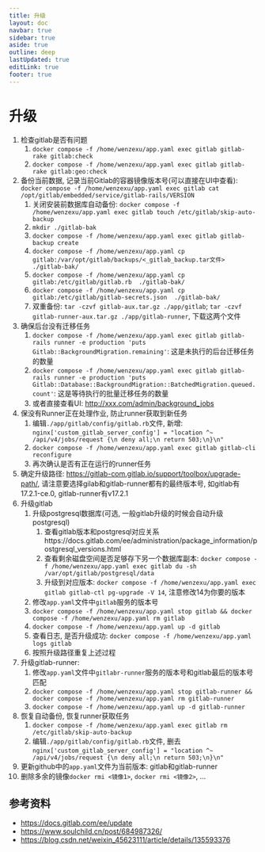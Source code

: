 ```yaml
---
title: 升级
layout: doc
navbar: true
sidebar: true
aside: true
outline: deep
lastUpdated: true
editLink: true
footer: true
---
```


# 升级

1. 检查gitlab是否有问题
    1. `docker compose -f /home/wenzexu/app.yaml exec gitlab gitlab-rake gitlab:check`
    2. `docker compose -f /home/wenzexu/app.yaml exec gitlab gitlab-rake gitlab:geo:check`
2. 备份当前数据, 记录当前Gitlab的容器镜像版本号(可以直接在UI中查看): `docker compose -f /home/wenzexu/app.yaml exec gitlab cat /opt/gitlab/embedded/service/gitlab-rails/VERSION`
    1. 关闭安装前数据库自动备份: `docker compose -f /home/wenzexu/app.yaml exec gitlab touch /etc/gitlab/skip-auto-backup`
    2. `mkdir ./gitlab-bak`
    3. `docker compose -f /home/wenzexu/app.yaml exec gitlab gitlab-backup create`
    4. `docker compose -f /home/wenzexu/app.yaml cp gitlab:/var/opt/gitlab/backups/<_gitlab_backup.tar文件>  ./gitlab-bak/`
    5. `docker compose -f /home/wenzexu/app.yaml cp gitlab:/etc/gitlab/gitlab.rb  ./gitlab-bak/`
    6. `docker compose -f /home/wenzexu/app.yaml cp gitlab:/etc/gitlab/gitlab-secrets.json  ./gitlab-bak/`
    7. 双重备份: `tar -czvf gitlab-aux.tar.gz ./app/gitlab`; `tar -czvf gitlab-runner-aux.tar.gz ./app/gitlab-runner`, 下载这两个文件
3. 确保后台没有迁移任务
    1. `docker compose -f /home/wenzexu/app.yaml exec gitlab gitlab-rails runner -e production 'puts Gitlab::BackgroundMigration.remaining'`: 这是未执行的后台迁移任务的数量
    2. `docker compose -f /home/wenzexu/app.yaml exec gitlab gitlab-rails runner -e production 'puts Gitlab::Database::BackgroundMigration::BatchedMigration.queued.count'`: 这是等待执行的批量迁移任务的数量
    3. 或者直接查看UI: http://xxx.com/admin/background_jobs
4. 保没有Runner正在处理作业, 防止runner获取到新任务
    1. 编辑`./app/gitlab/config/gitlab.rb`文件, 新增: `nginx['custom_gitlab_server_config'] = "location ^~ /api/v4/jobs/request {\n deny all;\n return 503;\n}\n"`
    2. `docker compose -f /home/wenzexu/app.yaml exec gitlab gitlab-cli reconfigure`
    3. 再次确认是否有正在运行的runner任务
5. 确定升级路径: https://gitlab-com.gitlab.io/support/toolbox/upgrade-path/, 请注意要选择gilab和gitlab-runner都有的最终版本号, 如gitlab有17.2.1-ce.0, gitlab-runner有v17.2.1
6. 升级gitlab
    1. 升级postgresql数据库(可选, 一般gitlab升级的时候会自动升级postgresql)
        1. 查看gitlab版本和postgresql对应关系https://docs.gitlab.com/ee/administration/package_information/postgresql_versions.html
        2. 查看剩余磁盘空间是否足够存下另一个数据库副本: `docker compose -f /home/wenzexu/app.yaml exec gitlab du -sh /var/opt/gitlab/postgresql/data`
        3. 升级到对应版本: `docker compose -f /home/wenzexu/app.yaml exec gitlab gitlab-ctl pg-upgrade -V 14`, 注意修改14为你要的版本
    2. 修改`app.yaml`文件中`gitlab`服务的版本号
    3. `docker compose -f /home/wenzexu/app.yaml stop gitlab && docker compose -f /home/wenzexu/app.yaml rm gitlab`
    4. `docker compose -f /home/wenzexu/app.yaml up -d gitlab`
    5. 查看日志, 是否升级成功: `docker compose -f /home/wenzexu/app.yaml logs gitlab`
    6. 按照升级路径重复上述过程
7. 升级gitlab-runner: 
    1. 修改`app.yaml`文件中`gitlabr-runner`服务的版本号和gitlab最后的版本号匹配
    2. `docker compose -f /home/wenzexu/app.yaml stop gitlab-runner && docker compose -f /home/wenzexu/app.yaml rm gitlab-runner`
    3. `docker compose -f /home/wenzexu/app.yaml up -d gitlab-runner`
8. 恢复自动备份, 恢复runner获取任务
    1. `docker compose -f /home/wenzexu/app.yaml exec gitlab rm /etc/gitlab/skip-auto-backup`
    2. 编辑`./app/gitlab/config/gitlab.rb`文件, 删去`nginx['custom_gitlab_server_config'] = "location ^~ /api/v4/jobs/request {\n deny all;\n return 503;\n}\n"`
9. 更新github中的`app.yaml`文件为当前版本: gitlab和gitlab-runner
10. 删除多余的镜像`docker rmi <镜像1>`, `docker rmi <镜像2>`, ...

## 参考资料

- https://docs.gitlab.com/ee/update
- https://www.soulchild.cn/post/684987326/
- https://blog.csdn.net/weixin_45623111/article/details/135593376
